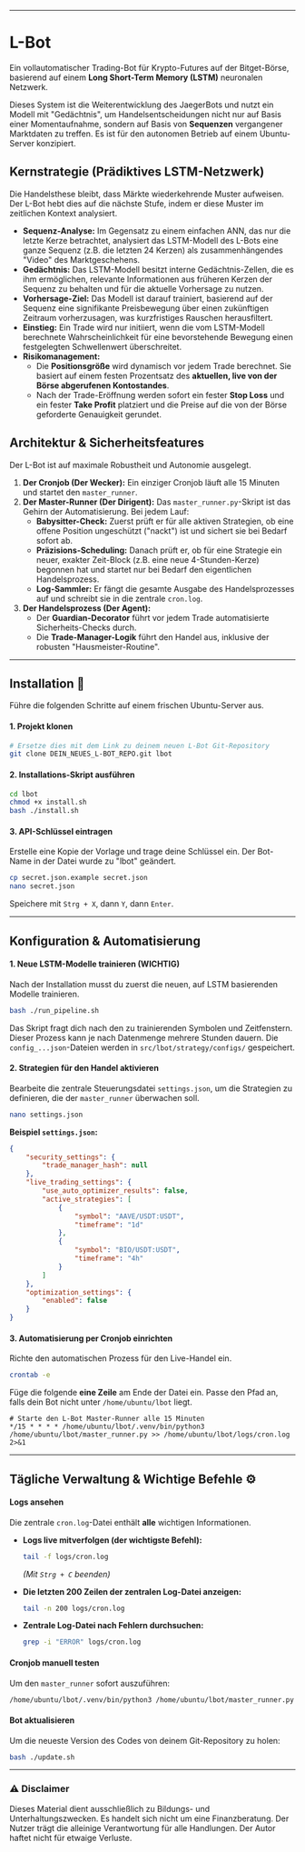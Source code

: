 -----

# L-Bot

Ein vollautomatischer Trading-Bot für Krypto-Futures auf der Bitget-Börse, basierend auf einem **Long Short-Term Memory (LSTM)** neuronalen Netzwerk.

Dieses System ist die Weiterentwicklung des JaegerBots und nutzt ein Modell mit "Gedächtnis", um Handelsentscheidungen nicht nur auf Basis einer Momentaufnahme, sondern auf Basis von **Sequenzen** vergangener Marktdaten zu treffen. Es ist für den autonomen Betrieb auf einem Ubuntu-Server konzipiert.

## Kernstrategie (Prädiktives LSTM-Netzwerk)

Die Handelsthese bleibt, dass Märkte wiederkehrende Muster aufweisen. Der L-Bot hebt dies auf die nächste Stufe, indem er diese Muster im zeitlichen Kontext analysiert.

  * **Sequenz-Analyse:** Im Gegensatz zu einem einfachen ANN, das nur die letzte Kerze betrachtet, analysiert das LSTM-Modell des L-Bots eine ganze Sequenz (z.B. die letzten 24 Kerzen) als zusammenhängendes "Video" des Marktgeschehens.
  * **Gedächtnis:** Das LSTM-Modell besitzt interne Gedächtnis-Zellen, die es ihm ermöglichen, relevante Informationen aus früheren Kerzen der Sequenz zu behalten und für die aktuelle Vorhersage zu nutzen.
  * **Vorhersage-Ziel:** Das Modell ist darauf trainiert, basierend auf der Sequenz eine signifikante Preisbewegung über einen zukünftigen Zeitraum vorherzusagen, was kurzfristiges Rauschen herausfiltert.
  * **Einstieg:** Ein Trade wird nur initiiert, wenn die vom LSTM-Modell berechnete Wahrscheinlichkeit für eine bevorstehende Bewegung einen festgelegten Schwellenwert überschreitet.
  * **Risikomanagement:**
      * Die **Positionsgröße** wird dynamisch vor jedem Trade berechnet. Sie basiert auf einem festen Prozentsatz des **aktuellen, live von der Börse abgerufenen Kontostandes**.
      * Nach der Trade-Eröffnung werden sofort ein fester **Stop Loss** und ein fester **Take Profit** platziert und die Preise auf die von der Börse geforderte Genauigkeit gerundet.

## Architektur & Sicherheitsfeatures

Der L-Bot ist auf maximale Robustheit und Autonomie ausgelegt.

1.  **Der Cronjob (Der Wecker):** Ein einziger Cronjob läuft alle 15 Minuten und startet den `master_runner`.
2.  **Der Master-Runner (Der Dirigent):** Das `master_runner.py`-Skript ist das Gehirn der Automatisierung. Bei jedem Lauf:
      * **Babysitter-Check:** Zuerst prüft er für alle aktiven Strategien, ob eine offene Position ungeschützt ("nackt") ist und sichert sie bei Bedarf sofort ab.
      * **Präzisions-Scheduling:** Danach prüft er, ob für eine Strategie ein neuer, exakter Zeit-Block (z.B. eine neue 4-Stunden-Kerze) begonnen hat und startet nur bei Bedarf den eigentlichen Handelsprozess.
      * **Log-Sammler:** Er fängt die gesamte Ausgabe des Handelsprozesses auf und schreibt sie in die zentrale `cron.log`.
3.  **Der Handelsprozess (Der Agent):**
      * Der **Guardian-Decorator** führt vor jedem Trade automatisierte Sicherheits-Checks durch.
      * Die **Trade-Manager-Logik** führt den Handel aus, inklusive der robusten "Hausmeister-Routine".

-----

## Installation 🚀

Führe die folgenden Schritte auf einem frischen Ubuntu-Server aus.

#### 1\. Projekt klonen

```bash
# Ersetze dies mit dem Link zu deinem neuen L-Bot Git-Repository
git clone DEIN_NEUES_L-BOT_REPO.git lbot
```

#### 2\. Installations-Skript ausführen

```bash
cd lbot
chmod +x install.sh
bash ./install.sh
```

#### 3\. API-Schlüssel eintragen

Erstelle eine Kopie der Vorlage und trage deine Schlüssel ein. Der Bot-Name in der Datei wurde zu "lbot" geändert.

```bash
cp secret.json.example secret.json
nano secret.json
```

Speichere mit `Strg + X`, dann `Y`, dann `Enter`.

-----

## Konfiguration & Automatisierung

#### 1\. Neue LSTM-Modelle trainieren (WICHTIG)

Nach der Installation musst du zuerst die neuen, auf LSTM basierenden Modelle trainieren.

```bash
bash ./run_pipeline.sh
```

Das Skript fragt dich nach den zu trainierenden Symbolen und Zeitfenstern. Dieser Prozess kann je nach Datenmenge mehrere Stunden dauern. Die `config_...json`-Dateien werden in `src/lbot/strategy/configs/` gespeichert.

#### 2\. Strategien für den Handel aktivieren

Bearbeite die zentrale Steuerungsdatei `settings.json`, um die Strategien zu definieren, die der `master_runner` überwachen soll.

```bash
nano settings.json
```

**Beispiel `settings.json`:**

```json
{
    "security_settings": {
        "trade_manager_hash": null
    },
    "live_trading_settings": {
        "use_auto_optimizer_results": false,
        "active_strategies": [
            {
                "symbol": "AAVE/USDT:USDT",
                "timeframe": "1d"
            },
            {
                "symbol": "BIO/USDT:USDT",
                "timeframe": "4h"
            }
        ]
    },
    "optimization_settings": {
        "enabled": false
    }
}
```

#### 3\. Automatisierung per Cronjob einrichten

Richte den automatischen Prozess für den Live-Handel ein.

```bash
crontab -e
```

Füge die folgende **eine Zeile** am Ende der Datei ein. Passe den Pfad an, falls dein Bot nicht unter `/home/ubuntu/lbot` liegt.

```
# Starte den L-Bot Master-Runner alle 15 Minuten
*/15 * * * * /home/ubuntu/lbot/.venv/bin/python3 /home/ubuntu/lbot/master_runner.py >> /home/ubuntu/lbot/logs/cron.log 2>&1
```

-----

## Tägliche Verwaltung & Wichtige Befehle ⚙️

#### Logs ansehen

Die zentrale `cron.log`-Datei enthält **alle** wichtigen Informationen.

  * **Logs live mitverfolgen (der wichtigste Befehl):**

    ```bash
    tail -f logs/cron.log
    ```

    *(Mit `Strg + C` beenden)*

  * **Die letzten 200 Zeilen der zentralen Log-Datei anzeigen:**

    ```bash
    tail -n 200 logs/cron.log
    ```

  * **Zentrale Log-Datei nach Fehlern durchsuchen:**

    ```bash
    grep -i "ERROR" logs/cron.log
    ```

#### Cronjob manuell testen

Um den `master_runner` sofort auszuführen:

```bash
/home/ubuntu/lbot/.venv/bin/python3 /home/ubuntu/lbot/master_runner.py >> /home/ubuntu/lbot/logs/cron.log 2>&1
```

#### Bot aktualisieren

Um die neueste Version des Codes von deinem Git-Repository zu holen:

```bash
bash ./update.sh
```

-----

### ⚠️ Disclaimer

Dieses Material dient ausschließlich zu Bildungs- und Unterhaltungszwecken. Es handelt sich nicht um eine Finanzberatung. Der Nutzer trägt die alleinige Verantwortung für alle Handlungen. Der Autor haftet nicht für etwaige Verluste.
